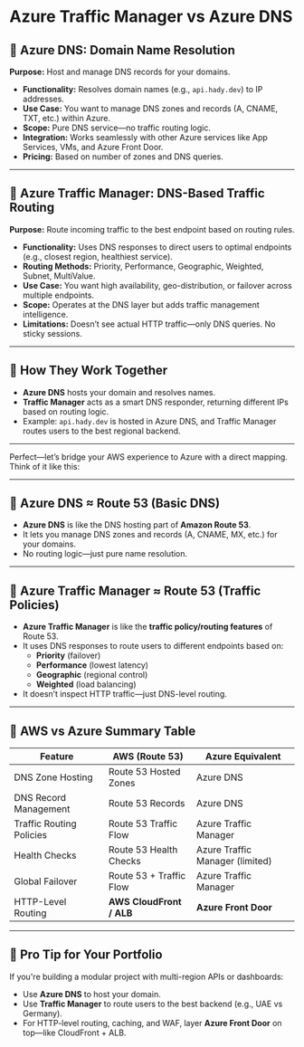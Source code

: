 # **Azure Traffic Manager** vs **Azure DNS**

## 🧭 Azure DNS: Domain Name Resolution

**Purpose:** Host and manage DNS records for your domains.

- **Functionality:** Resolves domain names (e.g., `api.hady.dev`) to IP addresses.
- **Use Case:** You want to manage DNS zones and records (A, CNAME, TXT, etc.) within Azure.
- **Scope:** Pure DNS service—no traffic routing logic.
- **Integration:** Works seamlessly with other Azure services like App Services, VMs, and Azure Front Door.
- **Pricing:** Based on number of zones and DNS queries.

---

## 🚦 Azure Traffic Manager: DNS-Based Traffic Routing

**Purpose:** Route incoming traffic to the best endpoint based on routing rules.

- **Functionality:** Uses DNS responses to direct users to optimal endpoints (e.g., closest region, healthiest service).
- **Routing Methods:** Priority, Performance, Geographic, Weighted, Subnet, MultiValue.
- **Use Case:** You want high availability, geo-distribution, or failover across multiple endpoints.
- **Scope:** Operates at the DNS layer but adds traffic management intelligence.
- **Limitations:** Doesn’t see actual HTTP traffic—only DNS queries. No sticky sessions.

---

## 🧩 How They Work Together

- **Azure DNS** hosts your domain and resolves names.
- **Traffic Manager** acts as a smart DNS responder, returning different IPs based on routing logic.
- Example: `api.hady.dev` is hosted in Azure DNS, and Traffic Manager routes users to the best regional backend.

---

Perfect—let’s bridge your AWS experience to Azure with a direct mapping. Think of it like this:

---

## 🧭 Azure DNS ≈ Route 53 (Basic DNS)

- **Azure DNS** is like the DNS hosting part of **Amazon Route 53**.
- It lets you manage DNS zones and records (A, CNAME, MX, etc.) for your domains.
- No routing logic—just pure name resolution.

---

## 🚦 Azure Traffic Manager ≈ Route 53 (Traffic Policies)

- **Azure Traffic Manager** is like the **traffic policy/routing features** of Route 53.
- It uses DNS responses to route users to different endpoints based on:
  - **Priority** (failover)
  - **Performance** (lowest latency)
  - **Geographic** (regional control)
  - **Weighted** (load balancing)
- It doesn’t inspect HTTP traffic—just DNS-level routing.

---

## 🔁 AWS vs Azure Summary Table

| Feature                  | AWS (Route 53)           | Azure Equivalent                |
| ------------------------ | ------------------------ | ------------------------------- |
| DNS Zone Hosting         | Route 53 Hosted Zones    | Azure DNS                       |
| DNS Record Management    | Route 53 Records         | Azure DNS                       |
| Traffic Routing Policies | Route 53 Traffic Flow    | Azure Traffic Manager           |
| Health Checks            | Route 53 Health Checks   | Azure Traffic Manager (limited) |
| Global Failover          | Route 53 + Traffic Flow  | Azure Traffic Manager           |
| HTTP-Level Routing       | **AWS CloudFront / ALB** | **Azure Front Door**            |

---

## 🧠 Pro Tip for Your Portfolio

If you're building a modular project with multi-region APIs or dashboards:

- Use **Azure DNS** to host your domain.
- Use **Traffic Manager** to route users to the best backend (e.g., UAE vs Germany).
- For HTTP-level routing, caching, and WAF, layer **Azure Front Door** on top—like CloudFront + ALB.
